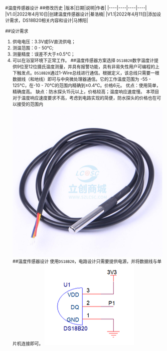#温度传感器设计
##修改历史
|版本|日期|说明|作者|
|----|----|----|----|
|V1.0|2022年4月10日|创建温度传感器设计|綦浩楠|
|V1.1|2022年4月11日|添加设计需求，DS18B20相关内容和设计|马博阳|

##设计需求
1. 供电电压：3.3V或5V直流供电；
2. 测温范围：0 - 50℃;
3. 测量精度：误差不大于±0.5℃；
4. 可以在浴室环境下正常工作。
##温度传感器方案选择
`DS18B20`数字温度计提供9位至12位摄氏温度测量，并具有报警功能，具有非易失性用户可编程的上下触发点。`DS18B20`通过1-Wire总线进行通信。根据定义，该总线只需要一根数据线（和地线）即可与中央微处理器通信。它的工作温度范围为 -55 - 125℃，在-10 - 70℃的范围内精确到±0.4℃。价格6元。
优点：使用简单，精确度高。
缺点：防水探头15元以上，价格较高；温度响应速度慢。
本项目对于温度响应速度要求不高，考虑到电路实现的简便，防水探头的价格也在可以接受的范围内
![TemperatureSensor](Image/TemperatureSensor.jpg)
##温度传感器设计
使用`DS18B20`，电路设计只需要提供电源，并将数据线与单片机连接即可。
![TemperatureSensor_Schematic](Image/TemperatureSensor_Schematic.png)